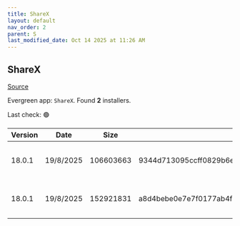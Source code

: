 ```yaml
---
title: ShareX
layout: default
nav_order: 2
parent: S
last_modified_date: Oct 14 2025 at 11:26 AM
---
```


## ShareX

[Source](https://getsharex.com/)

Evergreen app: `ShareX`. Found **2** installers.

Last check: 🟢

| Version | Date      | Size      | Sha256                                                           | Architecture | InstallerType | Type | URI                                                                                                                                                                            |
| ------- | --------- | --------- | ---------------------------------------------------------------- | ------------ | ------------- | ---- | ------------------------------------------------------------------------------------------------------------------------------------------------------------------------------ |
| 18.0.1  | 19/8/2025 | 106603663 | 9344d713095ccff0829b6e2c83e75c3db0279eda0780eadfa287b510521a12b5 | x86          | Default       | exe  | [https://github.com/ShareX/ShareX/releases/download/v18.0.1/ShareX-18.0.1-setup.exe](https://github.com/ShareX/ShareX/releases/download/v18.0.1/ShareX-18.0.1-setup.exe)       |
| 18.0.1  | 19/8/2025 | 152921831 | a8d4bebe0e7e7f0177ab4f128f4b44dc3a9cf645ec4bc2b09409e0dcb8202f55 | x86          | Portable      | zip  | [https://github.com/ShareX/ShareX/releases/download/v18.0.1/ShareX-18.0.1-portable.zip](https://github.com/ShareX/ShareX/releases/download/v18.0.1/ShareX-18.0.1-portable.zip) |

